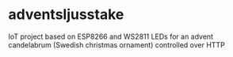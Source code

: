 # adventsljusstake
IoT project based on ESP8266 and WS2811 LEDs for an advent candelabrum (Swedish christmas ornament) controlled over HTTP
